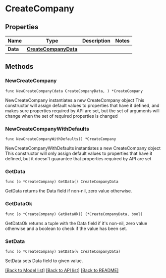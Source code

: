 # CreateCompany

## Properties

Name | Type | Description | Notes
------------ | ------------- | ------------- | -------------
**Data** | [**CreateCompanyData**](CreateCompanyData.md) |  | 

## Methods

### NewCreateCompany

`func NewCreateCompany(data CreateCompanyData, ) *CreateCompany`

NewCreateCompany instantiates a new CreateCompany object
This constructor will assign default values to properties that have it defined,
and makes sure properties required by API are set, but the set of arguments
will change when the set of required properties is changed

### NewCreateCompanyWithDefaults

`func NewCreateCompanyWithDefaults() *CreateCompany`

NewCreateCompanyWithDefaults instantiates a new CreateCompany object
This constructor will only assign default values to properties that have it defined,
but it doesn't guarantee that properties required by API are set

### GetData

`func (o *CreateCompany) GetData() CreateCompanyData`

GetData returns the Data field if non-nil, zero value otherwise.

### GetDataOk

`func (o *CreateCompany) GetDataOk() (*CreateCompanyData, bool)`

GetDataOk returns a tuple with the Data field if it's non-nil, zero value otherwise
and a boolean to check if the value has been set.

### SetData

`func (o *CreateCompany) SetData(v CreateCompanyData)`

SetData sets Data field to given value.



[[Back to Model list]](../README.md#documentation-for-models) [[Back to API list]](../README.md#documentation-for-api-endpoints) [[Back to README]](../README.md)


